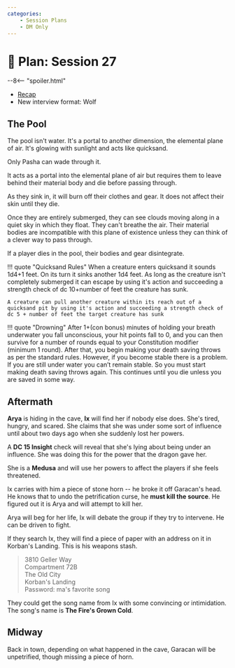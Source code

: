 ```yaml
---
categories:
    - Session Plans
    - DM Only
---
```


# 🔐 Plan: Session 27

--8<-- "spoiler.html"

- [Recap](../sessions/session-26.md)
- New interview format: Wolf

## The Pool

The pool isn't water. It's a portal to another dimension, the elemental plane of air. It's glowing with sunlight and acts like quicksand.

Only Pasha can wade through it.

It acts as a portal into the elemental plane of air but requires them to leave behind their material body and die before passing through.

As they sink in, it will burn off their clothes and gear. It does not affect their skin until they die.

Once they are entirely submerged, they can see clouds moving along in a quiet sky in which they float. They can't breathe the air. Their material bodies are incompatible with this plane of existence unless they can think of a clever way to pass through.

If a player dies in the pool, their bodies and gear disintegrate.

!!! quote "Quicksand Rules"
    When a creature enters quicksand it sounds 1d4+1 feet. On its turn it sinks another 1d4 feet. As long as the creature isn't completely submerged it can escape by using it's action and succeeding a strength check of dc 10+number of feet the creature has sunk.

    A creature can pull another creature within its reach out of a quicksand pit by using it's action and succeeding a strength check of dc 5 + number of feet the target creature has sunk

!!! quote "Drowning"
    After 1+(con bonus) minutes of holding your breath underwater you fall unconscious, your hit points fall to 0, and you can then survive for a number of rounds equal to your Constitution modifier (minimum 1 round). After that, you begin making your death saving throws as per the standard rules. However, if you become stable there is a problem. If you are still under water you can’t remain stable. So you must start making death saving throws again. This continues until you die unless you are saved in some way.

## Aftermath

**Arya** is hiding in the cave, **Ix** will find her if nobody else does. She's tired, hungry, and scared. She claims that she was under some sort of influence until about two days ago when she suddenly lost her powers.

A **DC 15 Insight** check will reveal that she's lying about being under an influence. She was doing this for the power that the dragon gave her.

She is a **Medusa** and will use her powers to affect the players if she feels threatened.

Ix carries with him a piece of stone horn -- he broke it off Garacan's head. He knows that to undo the petrification curse, he **must kill the source**. He figured out it is Arya and will attempt to kill her.

Arya will beg for her life, Ix will debate the group if they try to intervene. He can be driven to fight.

If they search Ix, they will find a piece of paper with an address on it in Korban's Landing. This is his weapons stash.

> 3810 Geller Way  
> Compartment 72B  
> The Old City  
> Korban's Landing  
> Password: ma's favorite song

They could get the song name from Ix with some convincing or intimidation. The song's name is **The Fire's Grown Cold**.

## Midway

Back in town, depending on what happened in the cave, Garacan will be unpetrified, though missing a piece of horn.
